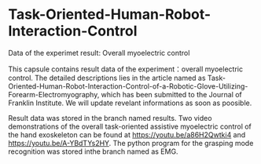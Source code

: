 # Task-Oriented-Human-Robot-Interaction-Control


Data of the experimet result: Overall myoelectric control


This capsule contains result data of the experiment：overall myoelectric control. The detailed descriptions lies in the article named as Task-Oriented-Human-Robot-Interaction-Control-of-a-Robotic-Glove-Utilizing-Forearm-Electromyography, which has been submitted to the Journal of Franklin Institute. We will update revelant informations as soon as poosible.



Result data was stored in the branch named results. Two video demonstrations of the overall task-oriented assistive myoelectric control of the hand exoskeleton can be found at https://youtu.be/a86H2Qwtki4 and https://youtu.be/A-YBdTYs2HY. The python program for the grasping mode recognition was stored inthe branch named as EMG.
